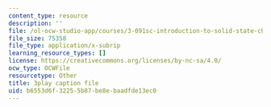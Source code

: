 ```yaml
---
content_type: resource
description: ''
file: /ol-ocw-studio-app/courses/3-091sc-introduction-to-solid-state-chemistry-fall-2010/b6553d6f32255b87be8ebaadfde13ec0_xu-p6Ffh-A.vtt
file_size: 75358
file_type: application/x-subrip
learning_resource_types: []
license: https://creativecommons.org/licenses/by-nc-sa/4.0/
ocw_type: OCWFile
resourcetype: Other
title: 3play caption file
uid: b6553d6f-3225-5b87-be8e-baadfde13ec0
---
```

